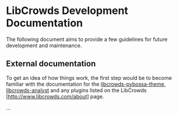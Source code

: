 # LibCrowds Development Documentation

The following document aims to provide a few guidelines for future development
and maintenance.


## External documentation

To get an idea of how things work, the first step would be to become familiar
with the documentation for the
[libcrowds-pybossa-theme](https://github.com/LibCrowds/libcrowds-pybossa-theme),
[libcrowds-analyst](https://github.com/LibCrowds/libcrowds-analyst) and any plugins listed on the LibCrowds
[http://www.libcrowds.com/about] page.


...
